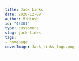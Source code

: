 ```yaml
---
title: Jack Links
date: 2020-12-08
author: MrHinsh
id: "45381"
type: customers
slug: jack-links
tags:
- homepage
coverImage: Jack_links_logo.png

---
```







